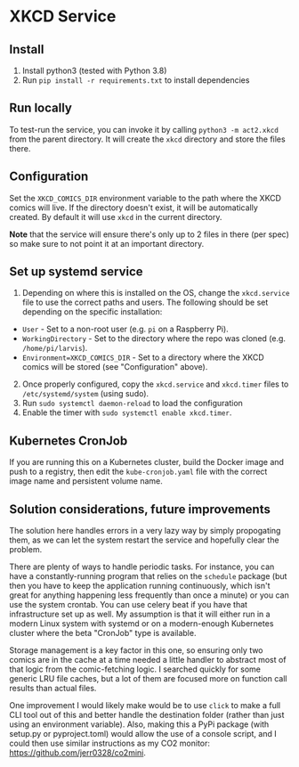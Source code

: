 # XKCD Service

## Install

1. Install python3 (tested with Python 3.8)
2. Run `pip install -r requirements.txt` to install dependencies

## Run locally

To test-run the service, you can invoke it by calling `python3 -m act2.xkcd` from the parent directory.
It will create the `xkcd` directory and store the files there.

## Configuration

Set the `XKCD_COMICS_DIR` environment variable to the path where the XKCD comics will live.
If the directory doesn't exist, it will be automatically created. By default it will use `xkcd` in the current directory.

**Note** that the service will ensure there's only up to 2 files in there (per spec)
so make sure to not point it at an important directory.

## Set up systemd service

1. Depending on where this is installed on the OS, change the `xkcd.service` file to use the correct paths and users.
The following should be set depending on the specific installation:
- `User` - Set to a non-root user (e.g. `pi` on a Raspberry Pi).
- `WorkingDirectory` - Set to the directory where the repo was cloned (e.g. `/home/pi/larvis`).
- `Environment=XKCD_COMICS_DIR` - Set to a directory where the XKCD comics will be stored (see "Configuration" above).

2. Once properly configured, copy the `xkcd.service` and `xkcd.timer` files to `/etc/systemd/system` (using sudo).
3. Run `sudo systemctl daemon-reload` to load the configuration
4. Enable the timer with `sudo systemctl enable xkcd.timer`.

## Kubernetes CronJob

If you are running this on a Kubernetes cluster, build the Docker image and push to a registry,
then edit the `kube-cronjob.yaml` file with the correct image name and persistent volume name.

## Solution considerations, future improvements

The solution here handles errors in a very lazy way by simply propogating them, as we can let the system restart the service and hopefully clear the problem.

There are plenty of ways to handle periodic tasks. For instance, you can have a constantly-running program that relies on the `schedule` package (but then you have to keep the application running continuously, which isn't great for anything happening less frequently than once a minute) or you can use the system crontab. You can use celery beat if you have that infrastructure set up as well. My assumption is that it will either run in a modern Linux system with systemd or on a modern-enough Kubernetes cluster where the beta "CronJob" type is available.

Storage management is a key factor in this one, so ensuring only two comics are in the cache at a time needed a little handler to abstract most of that logic from the comic-fetching logic. I searched quickly for some generic LRU file caches, but a lot of them are focused more on function call results than actual files.

One improvement I would likely make would be to use `click` to make a full CLI tool out of this and better handle the destination folder (rather than just using an environment variable).
Also, making this a PyPi package (with setup.py or pyproject.toml) would allow the use of a console script, and I could then use similar instructions as my CO2 monitor: https://github.com/jerr0328/co2mini.

